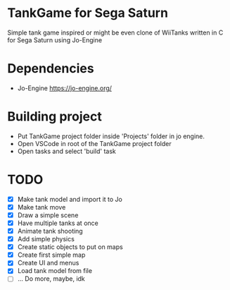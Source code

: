 # TankGame for Sega Saturn
Simple tank game inspired or might be even clone of WiiTanks written in C for Sega Saturn using Jo-Engine

# Dependencies
- Jo-Engine https://jo-engine.org/

# Building project
- Put TankGame project folder inside 'Projects' folder in jo engine.
- Open VSCode in root of the TankGame project folder
- Open tasks and select 'build' task

# TODO
- [x] Make tank model and import it to Jo
- [x] Make tank move
- [x] Draw a simple scene
- [x] Have multiple tanks at once
- [x] Animate tank shooting
- [x] Add simple physics
- [x] Create static objects to put on maps
- [x] Create first simple map
- [x] Create UI and menus
- [x] Load tank model from file
- [ ] ... Do more, maybe, idk
